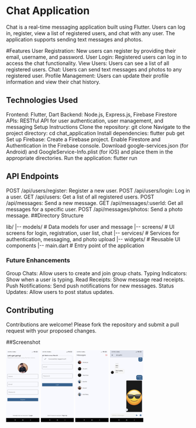 # Chat Application
Chat is a real-time messaging application built using Flutter. Users can log in, register, view a list of registered users, and chat with any user. The application supports sending text messages and photos.

#Features
User Registration: New users can register by providing their email, username, and password.
User Login: Registered users can log in to access the chat functionality.
View Users: Users can see a list of all registered users.
Chat: Users can send text messages and photos to any registered user.
Profile Management: Users can update their profile information and view their chat history.

## Technologies Used
Frontend: Flutter, Dart
Backend: Node.js, Express.js, Firebase Firestore
APIs: RESTful API for user authentication, user management, and messaging
Setup Instructions
Clone the repository: git clone <repository-url>
Navigate to the project directory: cd chat_application
Install dependencies: flutter pub get
Set up Firebase:
Create a Firebase project.
Enable Firestore and Authentication in the Firebase console.
Download google-services.json (for Android) and GoogleService-Info.plist (for iOS) and place them in the appropriate directories.
Run the application: flutter run
## API Endpoints
POST /api/users/register: Register a new user.
POST /api/users/login: Log in a user.
GET /api/users: Get a list of all registered users.
POST /api/messages: Send a new message.
GET /api/messages/:userId: Get all messages for a specific user.
POST /api/messages/photos: Send a photo message.
##Directory Structure

lib/
|-- models/           # Data models for user and message
|-- screens/          # UI screens for login, registration, user list, chat
|-- services/         # Services for authentication, messaging, and photo upload
|-- widgets/          # Reusable UI components
|-- main.dart         # Entry point of the application
### Future Enhancements
Group Chats: Allow users to create and join group chats.
Typing Indicators: Show when a user is typing.
Read Receipts: Show message read receipts.
Push Notifications: Send push notifications for new messages.
Status Updates: Allow users to post status updates.

## Contributing

Contributions are welcome! Please fork the repository and submit a pull request with your proposed changes.



##Screenshot

<span>
<img src="https://github.com/kartikpachori/Chat_App/blob/main/assets/images/Pick1.jpg" width="18%" height="45%">
<img src="https://github.com/kartikpachori/Chat_App/blob/main/assets/images/Pick2.jpg" width="18%" height="45%">
<img src="https://github.com/kartikpachori/Chat_App/blob/main/assets/images/Pick3.jpg" width="18%" height="45%">
<img src="https://github.com/kartikpachori/Chat_App/blob/main/assets/images/Pick4.jpg" width="18%" height="45%">
</span>
